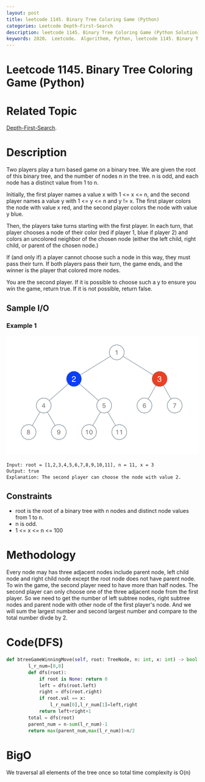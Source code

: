 ```yaml
---
layout: post
title: leetcode 1145. Binary Tree Coloring Game (Python)
categories: Leetcode Depth-First-Search
description: leetcode 1145. Binary Tree Coloring Game (Python Solution)
keywords: 2020， Leetcode， Algorithem, Python, leetcode 1145. Binary Tree Coloring Game, zhenyu, Depth-First-Search, DFS, Depth First Search
---
```


# Leetcode 1145. Binary Tree Coloring Game (Python)

# Related Topic
<a href="/categories/#Depth-First-Search" target="_blank"> Depth-First-Search</a>.

# Description
Two players play a turn based game on a binary tree.  We are given the root of this binary tree, and the number of nodes n in the tree.  n is odd, and each node has a distinct value from 1 to n.

Initially, the first player names a value x with 1 <= x <= n, and the second player names a value y with 1 <= y <= n and y != x.  The first player colors the node with value x red, and the second player colors the node with value y blue.

Then, the players take turns starting with the first player.  In each turn, that player chooses a node of their color (red if player 1, blue if player 2) and colors an uncolored neighbor of the chosen node (either the left child, right child, or parent of the chosen node.)

If (and only if) a player cannot choose such a node in this way, they must pass their turn.  If both players pass their turn, the game ends, and the winner is the player that colored more nodes.

You are the second player.  If it is possible to choose such a y to ensure you win the game, return true.  If it is not possible, return false.

## Sample I/O

### Example 1
![smaple](/images/blog/1480-binary-tree-coloring-game.png)
```
Input: root = [1,2,3,4,5,6,7,8,9,10,11], n = 11, x = 3
Output: true
Explanation: The second player can choose the node with value 2.
```
## Constraints

* root is the root of a binary tree with n nodes and distinct node values from 1 to n.
* n is odd.
* 1 <= x <= n <= 100

# Methodology
Every node may has three adjacent nodes include parent node, left child node and right child node except the root node does not have parent node. To win the game, the second player need to have more than half nodes. The second player can only choose one of the three adjacent node from the first player. So we need to get the number of left subtree nodes, right subtree nodes and parent node with other node of the first player's node. And we will sum the largest number and second largest number and compare to the total number divde by 2.

# Code(DFS)
```python
def btreeGameWinningMove(self, root: TreeNode, n: int, x: int) -> bool:
        l_r_num=[0,0]
        def dfs(root):
            if root is None: return 0
            left = dfs(root.left)
            right = dfs(root.right)
            if root.val == x:
                l_r_num[0],l_r_num[1]=left,right
            return left+right+1
        total = dfs(root)
        parent_num = n-sum(l_r_num)-1
        return max(parent_num,max(l_r_num))>n/2
```
# BigO
We traversal all elements of the tree once so total time complexity is O(n)